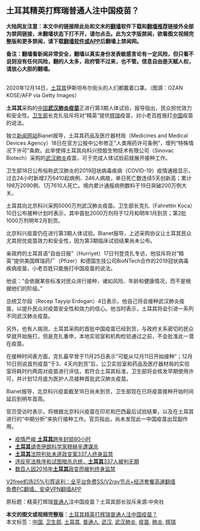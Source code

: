  <h2>土耳其精英打辉瑞普通人注中国疫苗？</h2> <p class="notice"><b>大陆网友注意：本文中的链接除此处和文末的<a href="https://github.com/bannedbook/fanqiang" >翻墙</a>软件下载和<a href="https://github.com/killgcd/justmysocks/blob/master/README.md">翻墙推荐</a>链接外全部为禁网链接，未翻墙状态下打不开，请勿点击。此为文字版禁闻，欲看图文视频完整版和更多禁闻，请下载<a href="https://github.com/bannedbook/fanqiang">翻墙软件或APP</a>后翻墙上禁闻网。</p><p>备注：翻墙看新闻非常安全，翻墙以真实身份发表敏感言论有一定风险，但只看不说则没有任何风险，翻的人太多，政府管不过来，也不管。信息自由是天赋人权，请放心大胆的翻墙。</b></p>  <div class="entry"> <p><br /> 2020年12月14日，<a href="https://www.bannedbook.org/bnews/tag/%e5%9c%9f%e8%80%b3%e5%85%b6/" class="st_tag internal_tag" rel="tag" title="标签 土耳其 下的日志">土耳其</a>伊斯坦布尔街头的人们都戴着口罩。（图源：OZAN KOSE/AFP via Getty Images） </p> <p> <strong>土耳其</strong>采购的<span class='wp_keywordlink_affiliate'><a href="https://www.bannedbook.org/" title="中国" target="_blank">中国</a></span><strong><a href="https://www.bannedbook.org/bnews/tag/%e6%ad%a6%e6%b1%89/" class="st_tag internal_tag" rel="tag" title="标签 武汉 下的日志">武汉</a><a href="https://www.bannedbook.org/bnews/tag/%e8%82%ba%e7%82%8e/" class="st_tag internal_tag" rel="tag" title="标签 肺炎 下的日志">肺炎</a><a href="https://www.bannedbook.org/bnews/tag/%e7%96%ab%e8%8b%97/" class="st_tag internal_tag" rel="tag" title="标签 疫苗 下的日志">疫苗</a></strong>正进行第3期人体试验，报导指出，民众担忧效力和安全性。<a href="https://www.bannedbook.org/bnews/tag/%E5%8D%AB%E7%94%9F%E9%83%A8/" class="st_tag internal_tag" rel="tag" title="标签 卫生部 下的日志">卫生部</a>长克扎驳斥将对“精英”提供<a href="https://www.bannedbook.org/bnews/tag/%e8%be%89%e7%91%9e/" class="st_tag internal_tag" rel="tag" title="标签 辉瑞 下的日志">辉瑞</a>疫苗，对小老百姓施打<a href="https://www.bannedbook.org/bnews/tag/%E4%B8%AD%E5%9B%BD/" class="st_tag internal_tag" rel="tag" title="标签 中国 下的日志">中国</a>疫苗的说法。 </p> <p>独立<span class='wp_keywordlink_affiliate'><a href="https://www.bannedbook.org/" title="新闻网站">新闻网站</a></span>Bianet报导，土耳其药品及医疗器材局（Medicines and Medical Devices Agency）18日在官方公报中公布修正“人类用药许可条例”，增列“特殊情况下许可”条款。此举使得土耳其向科兴控股生物技术有限公司（Sinovac Biotech）采购的<a href="https://www.bannedbook.org/bnews/tag/%e6%ad%a6%e6%b1%89%e8%82%ba%e7%82%8e/" class="st_tag internal_tag" rel="tag" title="标签 武汉肺炎 下的日志">武汉肺炎</a>疫苗，可于完成人体试验前就展开接种工作。 </p> <p>卫生部18日公布俗称武汉肺炎的2019冠状病毒疾病（COVID-19）疫情通报显示，过去24小时新增2万6410起病例、246人病故，单日死亡数连续5天创新高；累计198万2090例、1万7610人死亡。境内累计通报病例数料于19日突破200万例大关。 </p>  <p>土耳其向北京科兴采购5000万剂武汉肺炎疫苗。卫生部长克扎（Fahrettin Koca）10日公布接种计划时表示，其中首批2000万剂将于12月和明年1月到货；第2批1000万剂明年2月到货。 </p> <p>北京科兴疫苗仍在进行第3期人体试验。Bianet报导，上述采购协议让土耳其民众尤其担忧疫苗效力和安全性，因为第3期临床试验结果尚未公布。 </p> <p>亲政府的土耳其语“自由日报”（Hurriyet）17日刊登克扎专访，他驳斥将对“精英”提供美国辉瑞药厂（Pfizer）和德国生技公司BioNTech合作的2019冠状病毒疾病疫苗，小老百姓只能施打中国疫苗的说法。 </p> <p>他说：“会依据某些标准对民众进行接种，诸如风险、年龄和健康情况，而不是根据他们的阶级。” </p>  <p>总统艾尔段（Recep Tayyip Erdogan）4日表示，他自己将会接种武汉肺炎疫苗，以提升民众对疫苗安全性和效力的信心。他当时表示，土耳其将会引进一系列不同武汉肺炎疫苗。 </p> <p>另外，也有人揣测，土耳其采购的首批中国疫苗已经到货，与政府关系密切的民众早就开始施打。但是克扎重申，本地实验室和机构检验通过之前，不会批准此一潜在疫苗。 </p> <p>在接种时间表方面，克扎最早曾于11月25日表示“可能从12月11日开始接种”；12月10日则说首剂疫苗“于3、4天内到货”后，公卫实验室和药品及医疗器材局的实验室将耗时约两周对疫苗进行评估，若符合土耳其标准，卫生部将会核发早期使用许可，并计划12月底为医护人员接种首批武汉肺炎疫苗。 </p> <p>Bianet报导，北京科兴疫苗截至18日尚未到货，卫生部现在已将疫苗接种开始时间延后到明年首周。 </p>  <p>官员受访时表示，将根据北京科兴疫苗在印尼和巴西最后试验结果，以及在土耳其进行的“中期分析”来执行接种工作。官员指出，尚未发现此一中国疫苗出现副作用。 </p> <ul class='op-related-articles' title='相关阅读'> <li><a href='https://www.bannedbook.org/bnews/worldnews/20201216/1448443.html' target='_blank'>疫情严峻 <b>土耳其</b>跨年封锁80小时</a></li> <li><a href='https://www.bannedbook.org/bnews/baitai/20201129/1439188.html' target='_blank'><b>土耳其</b>谴责伊朗科学家穆赫辛遭谋杀</a></li> <li><a href='https://www.bannedbook.org/bnews/baitai/20201128/1438763.html' target='_blank'><b>土耳其</b>法院判处未遂政变案337人终身监禁</a></li> <li><a href='https://www.bannedbook.org/bnews/baitai/20201127/1437997.html' target='_blank'>违反宪法秩序和试图暗杀总统，<b>土耳其</b>337人被判无期</a></li> <li><a href='https://www.bannedbook.org/bnews/worldnews/20201127/1437933.html' target='_blank'>数百人因2016年<b>土耳其</b>政变而被判终身监禁</a></li> </ul> <p class="texttj"> <a href="https://github.com/bannedbook/fanqiang/wiki/V2ray%E6%9C%BA%E5%9C%BA" target="_blank">V2free机场25%引荐返利：全平台免费SS/V2ray节点+经济套餐高速翻墙</a><br/> <a href="https://github.com/bannedbook/fanqiang/wiki/%E7%A6%81%E9%97%BB%E7%BD%91%E5%AE%89%E5%8D%93%E7%BF%BB%E5%A2%99%E6%96%B0%E9%97%BBAPP" target="_blank">免费PC翻墙、安卓VPN翻墙APP</a></p><p>原标题：精英打辉瑞<a href="https://www.bannedbook.org/bnews/tag/%E6%99%AE%E9%80%9A%E4%BA%BA/" class="st_tag internal_tag" rel="tag" title="标签 普通人 下的日志">普通人</a>注中国疫苗？土耳其部长驳斥来源:中央社</p><a name='sharetosocial'></a>       <div><b>本文的图文或视频完整版</b>：<a href='https://www.bannedbook.org/bnews/comments/20201219/1450746.html'>土耳其精英打辉瑞普通人注中国疫苗？</a></div>  </div><!--END ENTRY--> <div class="postfooter"> <div>本文标签：<a href="https://www.bannedbook.org/bnews/tag/%E4%B8%AD%E5%9B%BD/" rel="tag">中国</a>, <a href="https://www.bannedbook.org/bnews/tag/%E5%8D%AB%E7%94%9F%E9%83%A8/" rel="tag">卫生部</a>, <a href="https://www.bannedbook.org/bnews/tag/%e5%9c%9f%e8%80%b3%e5%85%b6/" rel="tag">土耳其</a>, <a href="https://www.bannedbook.org/bnews/tag/%E6%99%AE%E9%80%9A%E4%BA%BA/" rel="tag">普通人</a>, <a href="https://www.bannedbook.org/bnews/tag/%e6%ad%a6%e6%b1%89/" rel="tag">武汉</a>, <a href="https://www.bannedbook.org/bnews/tag/%e6%ad%a6%e6%b1%89%e8%82%ba%e7%82%8e/" rel="tag">武汉肺炎</a>, <a href="https://www.bannedbook.org/bnews/tag/%e7%96%ab%e8%8b%97/" rel="tag">疫苗</a>, <a href="https://www.bannedbook.org/bnews/tag/%e8%82%ba%e7%82%8e/" rel="tag">肺炎</a>, <a href="https://www.bannedbook.org/bnews/tag/%e8%be%89%e7%91%9e/" rel="tag">辉瑞</a></div>  </div><!--END POSTFOOTER--> 